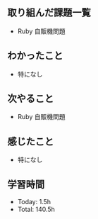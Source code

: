 ## 取り組んだ課題一覧
- Ruby 自販機問題
## わかったこと
- 特になし
## 次やること
- Ruby 自販機問題
## 感じたこと
- 特になし
## 学習時間
- Today: 1.5h
- Total: 140.5h